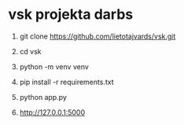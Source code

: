# vsk projekta darbs


1. git clone https://github.com/lietotajvards/vsk.git
   
2. cd vsk
   
3. python -m venv venv
   
4. pip install -r requirements.txt

5. python app.py

6. http://127.0.0.1:5000
